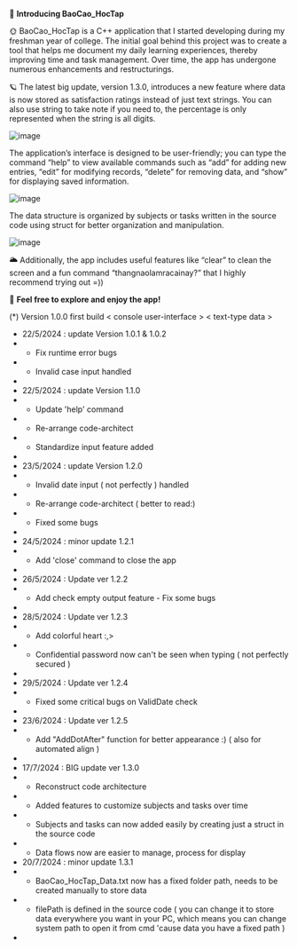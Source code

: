 :star2: __Introducing BaoCao_HocTap__

:sun_with_face: BaoCao_HocTap is a C++ application that I started developing during my freshman year of college. The initial goal behind this project was to create a tool that helps me document my daily learning experiences, thereby improving time and task management. Over time, the app has undergone numerous enhancements and restructurings.

:ringed_planet: The latest big update, version 1.3.0, introduces a new feature where data is now stored as satisfaction ratings instead of just text strings. You can also use string to take note if you need to, the percentage is only represented when the string is all digits. 


![image](https://github.com/user-attachments/assets/0ee5e87f-7ba3-4f5b-9fa1-76613bc07c27)


The application’s interface is designed to be user-friendly; you can type the command “help” to view available commands such as “add” for adding new entries, “edit” for modifying records, “delete” for removing data, and “show” for displaying saved information. 


![image](https://github.com/user-attachments/assets/7297b480-f9dc-484f-9063-bba3a016e315)

The data structure is organized by subjects or tasks written in the source code using struct for better organization and manipulation.


![image](https://github.com/user-attachments/assets/a0cfa906-3784-4ec2-b94e-fcfa2cf4cda5)

:sun_behind_large_cloud: Additionally, the app includes useful features like “clear” to clean the screen and a fun command “thangnaolamracainay?” that I highly recommend trying out =))

:smiling_face_with_three_hearts: __Feel free to explore and enjoy the app!__


(*) Version 1.0.0 first build < console user-interface > < text-type data >

+ 22/5/2024 : update Version 1.0.1 & 1.0.2
+	- Fix runtime error bugs 
+ - Invalid case input handled
+
+ 22/5/2024 : update Version 1.1.0 
+ - Update 'help' command
+ - Re-arrange code-architect 
+ - Standardize input feature added
+
+ 23/5/2024 : update Version 1.2.0
+	- Invalid date input ( not perfectly ) handled
+	- Re-arrange code-architect ( better to read:)
+	- Fixed some bugs
+
+ 24/5/2024 : minor update 1.2.1
+	- Add 'close' command to close the app
+
+ 26/5/2024 : Update ver 1.2.2
+	- Add check empty output feature - Fix some bugs
+
+ 28/5/2024 : Update ver 1.2.3
+	- Add colorful heart :,>
+	- Confidential password now can't be seen when typing ( not perfectly secured )
+
+ 29/5/2024 : Update ver 1.2.4
+	- Fixed some critical bugs on ValidDate check
+
+ 23/6/2024 : Update ver 1.2.5
+	- Add "AddDotAfter" function for better appearance :) ( also for automated align ) 
+
+ 17/7/2024 : BIG update ver 1.3.0
+	- Reconstruct code architecture
+	- Added features to customize subjects and tasks over time
+	- Subjects and tasks can now added easily by creating just a struct in the source code
+	- Data flows now are easier to manage, process for display
+ 20/7/2024 : minor update 1.3.1
+ - BaoCao_HocTap_Data.txt now has a fixed folder path, needs to be created manually to store data
+ - filePath is defined in the source code ( you can change it to store data everywhere you want in your PC, which means you can change system path to open it from cmd 'cause data you have a fixed path )
+  
